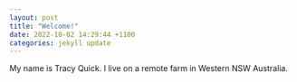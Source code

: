 ```yaml
---
layout: post
title: "Welcome!"
date: 2022-10-02 14:29:44 +1100
categories: jekyll update
---
```


My name is Tracy Quick. I live on a remote farm in Western NSW Australia.
